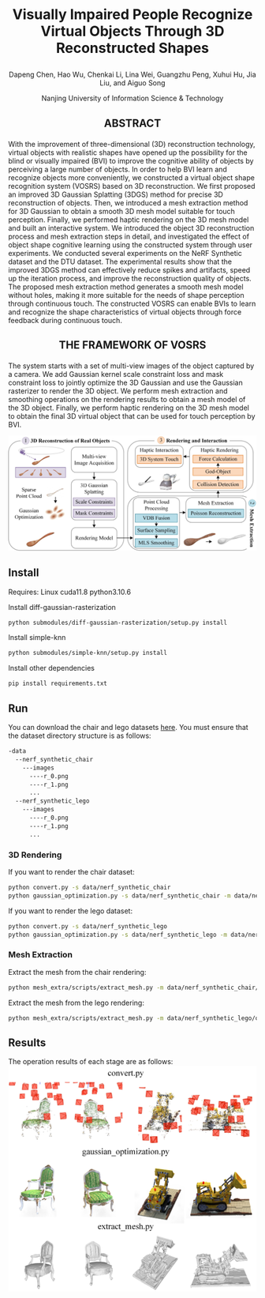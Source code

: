 #  <p align="center">Visually Impaired People Recognize Virtual Objects Through 3D Reconstructed Shapes</p>

 <p align="center">Dapeng Chen, Hao Wu, Chenkai Li, Lina Wei, Guangzhu Peng, Xuhui Hu, Jia Liu, and Aiguo Song</p>
  <p align="center">Nanjing University of Information Science & Technology</p>

## <p align="center">ABSTRACT</p>
With the improvement of three-dimensional (3D) reconstruction technology, virtual objects with realistic shapes have opened up the possibility for the blind or visually impaired (BVI) to improve the cognitive ability of objects by perceiving a large number of objects. In order to help BVI learn and recognize objects more conveniently, we constructed a virtual object shape recognition system (VOSRS) based on 3D reconstruction. We first proposed an improved 3D Gaussian Splatting (3DGS) method for precise 3D reconstruction of objects. Then, we introduced a mesh extraction method for 3D Gaussian to obtain a smooth 3D mesh model suitable for touch perception. Finally, we performed haptic rendering on the 3D mesh model and built an interactive system. We introduced the object 3D reconstruction process and mesh extraction steps in detail, and investigated the effect of object shape cognitive learning using the constructed system through user experiments. We conducted several experiments on the NeRF Synthetic dataset and the DTU dataset. The experimental results show that the improved 3DGS method can effectively reduce spikes and artifacts, speed up the iteration process, and improve the reconstruction quality of objects. The proposed mesh extraction method generates a smooth mesh model without holes, making it more suitable for the needs of shape perception through continuous touch. The constructed VOSRS can enable BVIs to learn and recognize the shape characteristics of virtual objects through force feedback during continuous touch.

## <p align="center">THE FRAMEWORK OF VOSRS</p>
The system starts with a set of multi-view images of the object captured by a camera. We add Gaussian kernel scale constraint loss and mask constraint loss to jointly optimize the 3D Gaussian and use the Gaussian rasterizer to render the 3D object. We perform mesh extraction and smoothing operations on the rendering results to obtain a mesh model of the 3D object. Finally, we perform haptic rendering on the 3D mesh model to obtain the final 3D virtual object that can be used for touch perception by BVI.

![framework](https://github.com/CdpLab/VOSRS/blob/main/assets/framework.jpg)

## Install
Requires: Linux cuda11.8 python3.10.6

Install diff-gaussian-rasterization
```bash
python submodules/diff-gaussian-rasterization/setup.py install
```
Install simple-knn
```bash
python submodules/simple-knn/setup.py install
```
Install other dependencies
```bash
pip install requirements.txt
```

## Run
You can download the chair and lego datasets [here](https://drive.google.com/drive/folders/149zKbdQQ_LaVWwIRcdXLqpJpWJyS00RC?usp=sharing).
You must ensure that the dataset directory structure is as follows:
```bash
-data
  --nerf_synthetic_chair
    ---images
      ----r_0.png
      ----r_1.png
      ...
  --nerf_synthetic_lego
    ---images
      ----r_0.png
      ----r_1.png
      ...
```
### 3D Rendering
If you want to render the chair dataset:
```bash
python convert.py -s data/nerf_synthetic_chair
python gaussian_optimization.py -s data/nerf_synthetic_chair -m data/nerf_synthetic_chair/output
```
If you want to render the lego dataset:
```bash
python convert.py -s data/nerf_synthetic_lego
python gaussian_optimization.py -s data/nerf_synthetic_lego -m data/nerf_synthetic_lego/output
```
### Mesh Extraction
Extract the mesh from the chair rendering:
```bash
python mesh_extra/scripts/extract_mesh.py -m data/nerf_synthetic_chair/output -o data/nerf_synthetic_chair
```
Extract the mesh from the lego rendering:
```bash
python mesh_extra/scripts/extract_mesh.py -m data/nerf_synthetic_lego/output -o data/nerf_synthetic_lego
```
## Results
The operation results of each stage are as follows:
![results](https://github.com/CdpLab/VOSRS/blob/main/assets/result.jpg)
